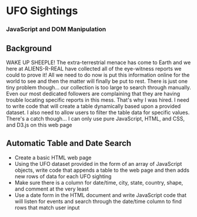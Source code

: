 # UFO Sightings 
### JavaScript and DOM Manipulation
## Background
WAKE UP SHEEPLE! The extra-terrestrial menace has come to Earth and we here at ALIENS-R-REAL have collected all of the eye-witness reports we could to prove it! All we need to do now is put this information online for the world to see and then the matter will finally be put to rest.
There is just one tiny problem though... our collection is too large to search through manually. Even our most dedicated followers are complaining that they are having trouble locating specific reports in this mess.
That's why I was hired. I need to write code that will create a table dynamically based upon a provided dataset. I also need to allow users to filter the table data for specific values. There's a catch though... I can only use pure JavaScript, HTML, and CSS, and D3.js on this web page

## Automatic Table and Date Search
- Create a basic HTML web page
- Using the UFO dataset provided in the form of an array of JavaScript objects, write code that appends a table to the web page and then adds new rows of data for each UFO sighting
- Make sure there is a column for date/time, city, state, country, shape, and comment at the very least
- Use a date form in the HTML document and write JavaScript code that will listen for events and search through the date/time column to find rows that match user input
